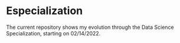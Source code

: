 # Especialization
The current repository shows my evolution through the Data Science Specialization, starting on 02/14/2022.
